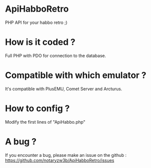 # ApiHabboRetro
PHP API for your habbo retro ;)

# How is it coded ?

Full PHP with PDO for connection to the database.

# Compatible with which emulator ?

It's compatible with PlusEMU, Comet Server and Arcturus.

# How to config ?

Modify the first lines of "ApiHabbo.php"

# A bug ?

If you encounter a bug, please make an issue on the github : https://github.com/notaryzw3b/ApiHabboRetro/issues
